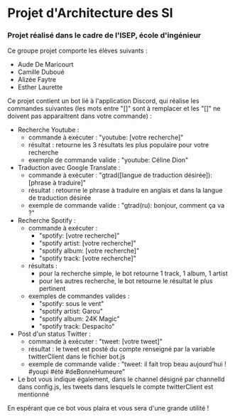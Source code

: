 # Projet d'Architecture des SI  
### Projet réalisé dans le cadre de l'ISEP, école d'ingénieur  

Ce groupe projet comporte les élèves suivants :  
+ Aude De Maricourt
+ Camille Duboué
+ Alizée Faytre
+ Esther Laurette  
  
Ce projet contient un bot lié à l'application Discord, qui réalise les commandes suivantes (les mots entre "[]" sont à remplacer et les "[]" ne doivent pas apparaitrent dans votre commande) :  
+ Recherche Youtube : 
  - commande à exécuter : "youtube: [votre recherche]"
  - résultat : retourne les 3 résultats les plus populaire pour votre recherche
  - exemple de commande valide : "youtube: Céline Dion"
+ Traduction avec Google Translate :
  - commande à exécuter : "gtrad([langue de traduction désirée]): [phrase à traduire]"
  - résultat : retourne le phrase à traduire en anglais et dans la langue de traduction désirée
  - exemple de commande valide : "gtrad(ru): bonjour, comment ça va ?"
+ Recherche Spotify : 
  - commande à exécuter :
    * "spotify: [votre recherche]"
    * "spotify artist: [votre recherche]"
    * "spotify album: [votre recherche]"
    * "spotify track: [votre recherche]"
  - résultats :
    * pour la recherche simple, le bot retourne 1 track, 1 album, 1 artist
    * pour les autres recherche, le bot retourne le résultat le plus pertinent
  - exemples de commandes valides :
    * "spotify: sous le vent"
    * "spotify artist: Garou"
    * "spotify album: 24K Magic"
    * "spotify track: Despacito"
+ Post d'un status Twitter :
  - commande à exécuter : "tweet: [votre tweet]"
  - résultat : le tweet est posté du compte renseigné par la variable twitterClient dans le fichier bot.js
  - exemple de commande valide : "tweet: il fait trop beau aujourd'hui ! #youpi #été #deBonneHumeure"
+ Le bot vous indique également, dans le channel désigné par channelId dans config.js, les tweets dans lesquels le compte twitterClient est mentionné  
  
  
En espérant que ce bot vous plaira et vous sera d'une grande utilité !
